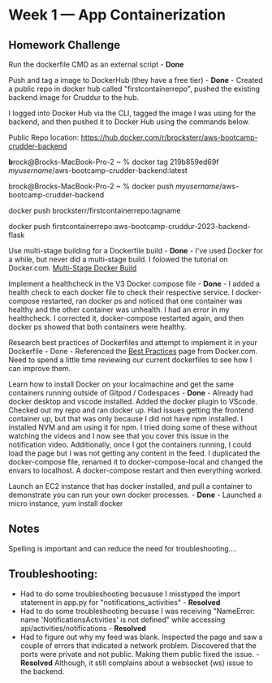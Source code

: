 # Week 1 — App Containerization

## Homework Challenge

Run the dockerfile CMD as an external script - **Done**

Push and tag a image to DockerHub (they have a free tier) - **Done** - Created a public repo in docker hub called "firstcontainerrepo", pushed the existing backend image for Cruddur to the hub.

I logged into Docker Hub via the CLI, tagged the image I was using for the backend, and then pushed it to Docker Hub using the commands below.

Public Repo location: https://hub.docker.com/r/brocksterr/aws-bootcamp-crudder-backend

**b**rock@Brocks-MacBook-Pro-2 ~ % docker tag 219b859ed69f *myusername*/aws-bootcamp-crudder-backend:latest


brock@Brocks-MacBook-Pro-2 ~ % docker push *myusername*/aws-bootcamp-crudder-backend

docker push brocksterr/firstcontainerrepo:tagname

docker push firstcontainerrepo:aws-bootcamp-cruddur-2023-backend-flask

Use multi-stage building for a Dockerfile build - **Done** - I've used Docker for a while, but never did a multi-stage build. I folowed the tutorial on Docker.com. [Multi-Stage Docker Build](https://docs.docker.com/build/building/multi-stage/)

Implement a healthcheck in the V3 Docker compose file - **Done** - I added a health check to each docker file to check their respective service. I docker-compose restarted, ran docker ps and noticed that one container was healthy and the other container was unhealth. I had an error in my healthcheck. I corrected it, docker-compose restarted again, and then docker ps showed that both containers were healthy. 

Research best practices of Dockerfiles and attempt to implement it in your Dockerfile - Done - Referenced the [Best Practices](https://docs.docker.com/develop/develop-images/dockerfile_best-practices/) page from Docker.com. Need to spend a little time reviewing our current dockerfiles to see how I can improve them. 

Learn how to install Docker on your localmachine and get the same containers running outside of Gitpod / Codespaces - **Done** - Already had docker desktop and vscode installed. Added the docker plugin to VScode. Checked out my repo and ran docker up. Had issues getting the frontend container up, but that was only because I did not have npm installed. I installed NVM and am using it for npm. I tried doing some of these without watching the videos and I now see that you cover this issue in the notification video. Additionally, once I got the containers running, I could load the page but I was not getting any content in the feed. I duplicated the docker-compose file, renamed it to docker-compose-local and changed the envars to localhost. A docker-compose restart and then everything worked. 

Launch an EC2 instance that has docker installed, and pull a container to demonstrate you can run your own docker processes. - **Done** - Launched a micro instance, yum install docker

## Notes

Spelling is important and can reduce the need for troubleshooting....

## Troubleshooting:

* Had to do some troubleshooting becuause I misstyped the import statement in app.py for "notifications_activities" - **Resolved**
* Had to do some troubleshooting becuase I was receiving "NameError: name 'NotificationsActivities' is not defined" while accessing api/activities/notifications - **Resolved**
* Had to figure out why my feed was blank. Inspected the page and saw a couple of errors that indicated a network problem. Discovered that the ports were private and not public. Making them public fixed the issue. - **Resolved** Although, it still complains about a websocket (ws) issue to the backend.
